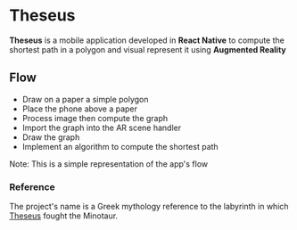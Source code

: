 # Theseus

**Theseus** is a mobile application developed in **React Native** to compute the shortest path in a polygon and visual represent it using **Augmented Reality**

## Flow

- Draw on a paper a simple polygon
- Place the phone above a paper
- Process image then compute the graph
- Import the graph into the AR scene handler
- Draw the graph
- Implement an algorithm to compute the shortest path

Note: This is a simple representation of the app's flow




### Reference

The project's name is a Greek mythology reference to the labyrinth in which [Theseus](https://en.wikipedia.org/wiki/Theseus) fought the Minotaur.
